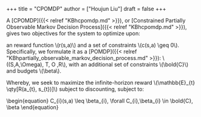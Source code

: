 +++
title = "CPOMDP"
author = ["Houjun Liu"]
draft = false
+++

A [CPOMDP]({{< relref "KBhcpomdp.md" >}}), or [Constrained Partially Observable Markov Decision Process]({{< relref "KBhcpomdp.md" >}}), gives two objectives for the system to optimize upon:

an reward function \\(r(s,a)\\) and a set of constraints \\(c(s,a) \geq 0\\). Specifically, we formulate it as a [POMDP]({{< relref "KBhpartially_observable_markov_decision_process.md" >}}): \\((S,A,\Omega), T, O ,R\\), with an additional set of constraints \\(\bold{C}\\) and budgets \\(\beta\\).

Whereby, we seek to maximize the infinite-horizon reward \\(\mathbb{E}\_{t} \qty[R(a\_{t}, s\_{t})]\\) subject to discounting, subject to:

\begin{equation}
C\_{i}(s,a) \leq \beta\_{i}, \forall C\_{i},\beta\_{i} \in \bold{C}, \beta
\end{equation}
